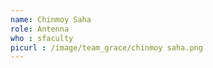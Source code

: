 ```yaml
---
name: Chinmoy Saha
role: Antenna
who : sfaculty
picurl : /image/team_grace/chinmoy saha.png
---
```

